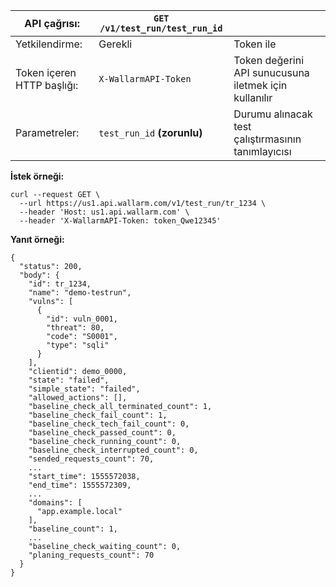 | API çağrısı: | `GET /v1/test_run/test_run_id` |      |
| ------------- | ------------------------------------------ | ---- |
| Yetkilendirme: | Gerekli | Token ile |
| Token içeren HTTP başlığı: | `X-WallarmAPI-Token` | Token değerini API sunucusuna iletmek için kullanılır |
| Parametreler: | `test_run_id` **(zorunlu)** | Durumu alınacak test çalıştırmasının tanımlayıcısı |


**İstek örneği:**
```
curl --request GET \
  --url https://us1.api.wallarm.com/v1/test_run/tr_1234 \
  --header 'Host: us1.api.wallarm.com' \
  --header 'X-WallarmAPI-Token: token_Qwe12345'
```

**Yanıt örneği:**
```
{
  "status": 200,
  "body": {
    "id": tr_1234,
    "name": "demo-testrun",
    "vulns": [
      {
        "id": vuln_0001,
        "threat": 80,
        "code": "S0001",
        "type": "sqli"
      }
    ],
    "clientid": demo_0000,
    "state": "failed",
    "simple_state": "failed",
    "allowed_actions": [],
    "baseline_check_all_terminated_count": 1,
    "baseline_check_fail_count": 1,
    "baseline_check_tech_fail_count": 0,
    "baseline_check_passed_count": 0,
    "baseline_check_running_count": 0,
    "baseline_check_interrupted_count": 0,
    "sended_requests_count": 70,
    ...
    "start_time": 1555572038,
    "end_time": 1555572309,
    ...
    "domains": [
      "app.example.local"
    ],
    "baseline_count": 1,
    ...    
    "baseline_check_waiting_count": 0,
    "planing_requests_count": 70
  }
}
```